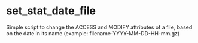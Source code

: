 # set_stat_date_file
Simple script to change the ACCESS and MODIFY attributes of a file, based on the date in its name (example: filename-YYYY-MM-DD-HH-mm.gz)
